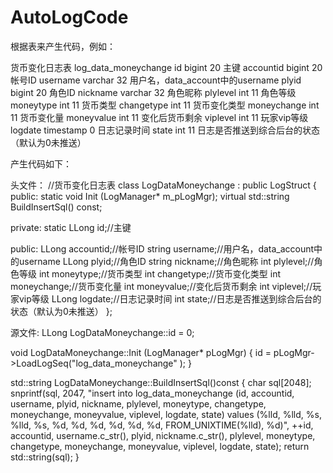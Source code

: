 AutoLogCode
===========

根据表来产生代码，例如：

货币变化日志表	log_data_moneychange
id	bigint	20	主键
accountid	bigint	20	帐号ID
username	varchar	32	用户名，data_account中的username
plyid	bigint	20	角色ID
nickname	varchar	32	角色昵称
plylevel	int	11	角色等级
moneytype	int	11	货币类型
changetype	int	11	货币变化类型
moneychange	int	11	货币变化量
moneyvalue	int	11	变化后货币剩余
viplevel	int	11	玩家vip等级
logdate	timestamp	0	日志记录时间
state	int	11	日志是否推送到综合后台的状态（默认为0未推送）

产生代码如下：

头文件：
//货币变化日志表
class LogDataMoneychange : public LogStruct {
public:
	static void Init (LogManager* m_pLogMgr);
	virtual std::string BuildInsertSql() const;

private:
	static LLong	id;//主键

public:
	LLong	accountid;//帐号ID
	string	username;//用户名，data_account中的username
	LLong	plyid;//角色ID
	string	nickname;//角色昵称
	int	plylevel;//角色等级
	int	moneytype;//货币类型
	int	changetype;//货币变化类型
	int	moneychange;//货币变化量
	int	moneyvalue;//变化后货币剩余
	int	viplevel;//玩家vip等级
	LLong	logdate;//日志记录时间
	int	state;//日志是否推送到综合后台的状态（默认为0未推送）
};


源文件:
LLong LogDataMoneychange::id = 0;

void LogDataMoneychange::Init (LogManager* pLogMgr) {
	id = pLogMgr->LoadLogSeq("log_data_moneychange" );
}

std::string LogDataMoneychange::BuildInsertSql()const {
	char sql[2048];
	snprintf(sql, 2047, "insert into log_data_moneychange (id, accountid, username, plyid, nickname, plylevel, moneytype, changetype, moneychange, moneyvalue, viplevel, logdate, state) values (%lld, %lld, %s, %lld, %s, %d, %d, %d, %d, %d, %d, FROM_UNIXTIME(%lld), %d)",
++id, accountid, username.c_str(), plyid, nickname.c_str(), plylevel, moneytype, changetype, moneychange, moneyvalue, viplevel, logdate, state);
	return std::string(sql);
}
